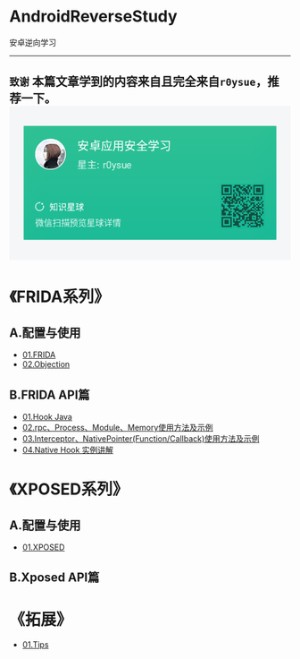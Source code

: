 # AndroidReverseStudy
安卓逆向学习

---
`致谢`
本篇文章学到的内容来自且完全来自`r0ysue`，推荐一下。
![](FRIDA/A01/pic/02.a.png)
---

# 《FRIDA系列》
## A.配置与使用  
- [01.FRIDA](FRIDA/A01/README.md)
- [02.Objection](FRIDA/A02/README.md)

## B.FRIDA API篇
- [01.Hook Java](FRIDA/B01/README.md)
- [02.rpc、Process、Module、Memory使用方法及示例](FRIDA/B02/README.md)
- [03.Interceptor、NativePointer(Function/Callback)使用方法及示例](FRIDA/B03/README.md)
- [04.Native Hook 实例讲解](FRIDA/B04/README.md)


# 《XPOSED系列》
## A.配置与使用 
- [01.XPOSED]()

## B.Xposed API篇


# 《拓展》
- [01.Tips](TIPS/README.md)